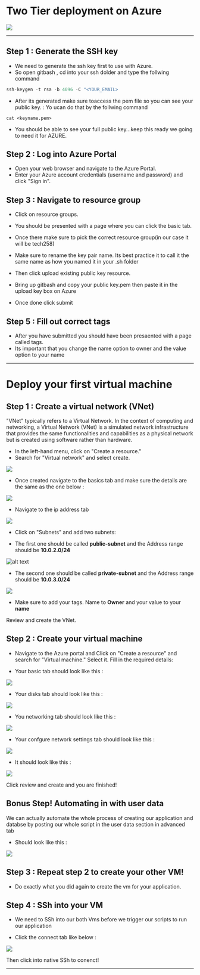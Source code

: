 # Two Tier deployment on Azure 

![](https://pendulum-it.com/wp-content/uploads/2020/05/Azure-logo-blue.jpg)


*******************************************

## Step 1 : Generate the SSH key

* We need to generate the ssh key first to use with Azure. 
* So open gitbash , cd into your ssh dolder and type the follwing command 

```python
ssh-keygen -t rsa -b 4096 -C "<YOUR_EMAIL>
```

* After its generated make sure toaccess the pem file so you can see your public key. : Yo ucan do that by the follwing command 

```
cat <keyname.pem>
```

* You should be able to see your full public key...keep this ready we going to need it for AZURE.

## Step 2 : Log into Azure Portal 

* Open your web browser and navigate to the Azure Portal.
* Enter your Azure account credentials (username and password) and click "Sign in".


## Step 3  : Navigate to resource group 

* Click on resource groups. 

* You should be presented with a page where you can click the basic tab.
*  Once there make sure to pick the correct resource group(in our case it will be tech258)
* Make sure to rename the key pair name. Its best practice it to call it the same name as how you named it in your .sh folder
* Then click upload existing public key resource. 
* Bring up gitbash and copy your public key.pem then paste it in the upload key box on Azure
* Once done click submit 

## Step 5 : Fill out correct tags 

* After you have submitted you should have been presaented with a page called tags.
* Its important that you change the name option to owner and the value option to your name
  

*********************************

# Deploy your first virtual machine 

## Step 1 : Create a virtual network (VNet)

"VNet" typically refers to a Virtual Network. In the context of computing and networking, a Virtual Network (VNet) is a simulated network infrastructure that provides the same functionalities and capabilities as a physical network but is created using software rather than hardware.

* In the left-hand menu, click on "Create a resource."
 * Search for "Virtual network" and select create.
    
![](images/121.jpg)


* Once created navigate to the basics tab and make sure the details are the same as the one below : 

![](images/54.jpg)


* Navigate to the ip address tab
  
![](images/45.jpg)





* Click on "Subnets" and add two subnets:

* The first one should be called **public-subnet** and the Address range should be **10.0.2.0/24**

![alt text](images/34.jpg)


* The second one should be called **private-subnet** and the Address range should be **10.0.3.0/24**

![](images/234.jpg)

* Make sure to add your tags. Name to **Owner** and your value to your **name**


Review and create the VNet. 

## Step 2 : Create your virtual machine

* Navigate to the Azure portal and Click on "Create a resource" and search for "Virtual machine." Select it.
Fill in the required details:

 
  
* Your basic tab should look like this :
  
![](images/77.jpg)

* Your disks tab should look like this :

![](images/455.jpg)

* You networking tab should look like this : 
  
![](images/76.jpg)


* Your confgure network settings tab should look like this : 

![](images/86.jpg)

* It should look like this : 

![](images/done.jpg)

Click review and create and you are finished!


## Bonus Step! Automating in with user data

We can actually automate the whole process of creating our application and databse by posting our whole script in the user data section in advanced tab 

* Should look like this : 


![](images/888.jpg)


## Step 3 : Repeat step 2 to create your other VM!

* Do exactly what you did again to create the vm for your application.

## Step 4 : SSh into your VM

* We need to SSh into our both Vms before we trigger our scripts to run our application 
  

* Click the connect tab like below :

![](images/123.jpg)


Then click into native SSh to conenct!

****************************


